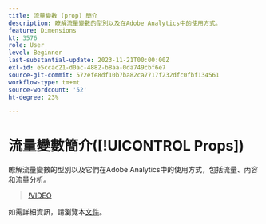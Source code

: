 ```yaml
---
title: 流量變數 (prop) 簡介
description: 瞭解流量變數的型別以及在Adobe Analytics中的使用方式。
feature: Dimensions
kt: 3576
role: User
level: Beginner
last-substantial-update: 2023-11-21T00:00:00Z
exl-id: e5ccac21-d0ac-4882-b8aa-0da749cbf6e7
source-git-commit: 572efe8df10b7ba82ca7717f232dfc0fbf134561
workflow-type: tm+mt
source-wordcount: '52'
ht-degree: 23%

---
```


# 流量變數簡介([!UICONTROL Props])

瞭解流量變數的型別以及它們在Adobe Analytics中的使用方式，包括流量、內容和流量分析。

>[!VIDEO](https://video.tv.adobe.com/v/3429904/?quality=12&learn=on&captions=chi_hant)

如需詳細資訊，請瀏覽本[文件](https://experienceleague.adobe.com/docs/analytics/components/dimensions/prop.html?lang=zh-Hant)。
